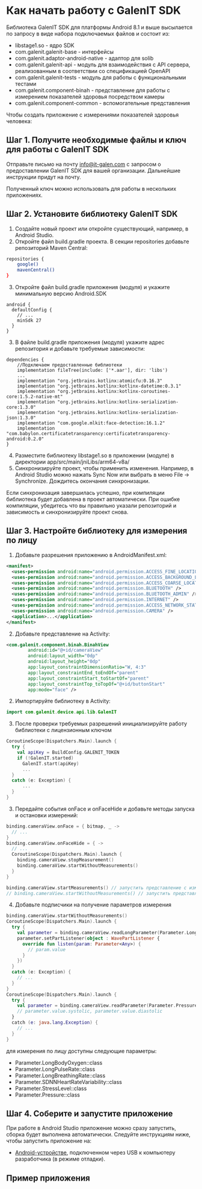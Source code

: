 # Как начать работу с GalenIT SDK

Библиотека GalenIT SDK для платформы Android 8.1 и выше высылается по запросу в виде 
набора подключаемых файлов и состоит из:

- libstage1.so - ядро SDK
- com.galenit.galenit-base - интерфейсы 
- com.galenit.adaptor-android-native - адаптор для solib
- com.galenit.galenit-api - модуль для взаимодействия с API сервера, реализованным в соответствии 
  со спецификацией OpenAPI
- com.galenit.galenit-tests - модуль для работы с функциональными тестами
- com.galenit.component-binah - представление для работы с измерением показателей здоровья
  посредством камеры
- com.galenit.component-common - вспомогательные представления

Чтобы создать приложение с измерениями показателей здоровья человека:

## Шаг 1. Получите необходимые файлы и ключ для работы с GalenIT SDK
Отправьте письмо на почту [info@it-galen.com](mailto:info@it-galen.com) с запросом о 
предоставлении GalenIT SDK для вашей организации. Дальнейшие инструкции придут на почту.

Полученный ключ можно использовать для работы в нескольких приложениях.

## Шаг 2. Установите библиотеку GalenIT SDK
1. Создайте новый проект или откройте существующий, например, в Android Studio.
2. Откройте файл build.gradle проекта. В секции repositories добавьте репозиторий Maven Central:
```sh
repositories {
    google()
    mavenCentral()
}
```
3. Откройте файл build.gradle приложения (модуля) и укажите минимальную версию Android.SDK
```gradlew
android {
  defaultConfig {
    // ...
    minSdk 27
  }
}
```
3. В файле build.gradle приложения (модуля) укажите адрес репозитория и добавьте требуемые зависимости:
```gradlew
dependencies {
    //Подключаем предоставленные библиотеки
    implementation fileTree(include: ['*.aar'], dir: 'libs')
    ...
    implementation "org.jetbrains.kotlinx:atomicfu:0.16.3"
    implementation "org.jetbrains.kotlinx:kotlinx-datetime:0.3.1"
    implementation "org.jetbrains.kotlinx:kotlinx-coroutines-core:1.5.2-native-mt"
    implementation "org.jetbrains.kotlinx:kotlinx-serialization-core:1.3.0"
    implementation "org.jetbrains.kotlinx:kotlinx-serialization-json:1.3.0"
    implementation "com.google.mlkit:face-detection:16.1.2"
    implementation "com.babylon.certificatetransparency:certificatetransparency-android:0.2.0"
}
```
4. Разместите библиотеку libstage1.so в приложении (модуле) в директории app/src/main/jniLibs/arm64-v8a/
5. Синхронизируйте проект, чтобы применить изменения. Например, в Android Studio можно нажать Sync Now или выбрать в меню File → Synchronize. Дождитесь окончания синхронизации.

Если синхронизация завершилась успешно, при компиляции библиотека будет добавлена в проект автоматически. При ошибке компиляции, убедитесь что вы правильно указали репозиторий и зависимость и синхронизируйте проект снова.

## Шаг 3. Настройте библиотеку для измерения по лицу
1. Добавьте разрешения приложению в AndroidManifest.xml:
```xml
<manifest>
  <uses-permission android:name="android.permission.ACCESS_FINE_LOCATION" />
  <uses-permission android:name="android.permission.ACCESS_BACKGROUND_LOCATION" />
  <uses-permission android:name="android.permission.ACCESS_COARSE_LOCATION" />
  <uses-permission android:name="android.permission.BLUETOOTH" />
  <uses-permission android:name="android.permission.BLUETOOTH_ADMIN" />
  <uses-permission android:name="android.permission.INTERNET" />
  <uses-permission android:name="android.permission.ACCESS_NETWORK_STATE" />
  <uses-permission android:name="android.permission.CAMERA" />
  <application>...</application>
</manifest>

```
2. Добавьте представление на Activity:
```xml
<com.galenit.component.binah.BinahView
        android:id="@+id/cameraView"
        android:layout_width="0dp"
        android:layout_height="0dp"
        app:layout_constraintDimensionRatio="W, 4:3"
        app:layout_constraintEnd_toEndOf="parent"
        app:layout_constraintStart_toStartOf="parent"
        app:layout_constraintTop_toTopOf="@+id/buttonStart"
        app:mode="face" />
```
2. Импортируйте библиотеку в Activity:
```kotlin
import com.galenit.device.api.lib.GalenIT
```

3. После проверки требуемых разрешений инициализируйте работу библиотеки с лицензионным ключом
```kotlin
CoroutineScope(Dispatchers.Main).launch {
  try {
    val apiKey = BuildConfig.GALENIT_TOKEN
    if (!GalenIT.started)
      GalenIT.start(apiKey)
      ...
  }
  catch (e: Exception) {
      ...
  }
}
```
3. Передайте события onFace и onFaceHide и добавьте методы запуска и остановки измерений:
```kotlin
binding.cameraView.onFace = { bitmap, _ ->
  // ...
}
binding.cameraView.onFaceHide = { ->
  // ...
  CoroutineScope(Dispatchers.Main).launch {
    binding.cameraView.stopMeasurement()
    binding.cameraView.startWithoutMeasurements()
  }
}

binding.cameraView.startMeasurements() // запустить представление с измерением
// binding.cameraView.startWithoutMeasurements() // запустить представление без измерения

```
4. Добавьте подписчики на получение параметров измерения
```kotlin
binding.cameraView.startWithoutMeasurements()
CoroutineScope(Dispatchers.Main).launch {
  try {
    val parameter = binding.cameraView.readLongParameter(Parameter.LongBodyOxygen::class)
    parameter.setPartListener(object : WavePartListener {
      override fun listen(param: Parameter<Any>) {
        // param.value
      }
    })
  }
  catch (e: Exception) {
    // ...
  }
}
CoroutineScope(Dispatchers.Main).launch {
  try {
    val parameter = binding.cameraView.readParameter(Parameter.Pressure::class)
    // parameter.value.systolic, parameter.value.diastolic
  }
  catch (e: java.lang.Exception) {
    // ...
  }
}
```
для измерения по лицу доступны следующие параметры:
- Parameter.LongBodyOxygen::class
- Parameter.LongPulseRate::class
- Parameter.LongBreathingRate::class
- Parameter.SDNNHeartRateVariability::class
- Parameter.StressLevel::class
- Parameter.Pressure::class

## Шаг 4. Соберите и запустите приложение
При работе в Android Studio приложение можно сразу запустить, сборка будет выполнена автоматически. Следуйте инструкциям ниже, чтобы запустить приложение на:
- [Android-устройстве](http://developer.android.com/training/basics/firstapp/running-app.html#RealDevice), подключенном через USB к компьютеру разработчика (в режиме отладки).

## Пример приложения
